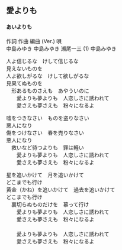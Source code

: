 
## 愛よりも
#### あいよりも

作詞  作曲  編曲 (Ver.)   唄  
中島みゆき   中島みゆき   瀬尾一三 (1) 中島みゆき  
  
人よ信じるな　けして信じるな   
見えないものを   
人よ欲しがるな　けして欲しがるな   
見果てぬものを   
　形あるものさえも　あやういのに   
　　愛よりも夢よりも　人恋しさに誘われて   
　　愛さえも夢さえも　粉々になるよ   
   
嘘をつきなさい　ものを盗りなさい   
悪人になり   
傷をつけなさい　春を売りなさい   
悪人になり   
　救いなど待つよりも　罪は軽い   
　　愛よりも夢よりも　人恋しさに誘われて   
　　愛さえも夢さえも　粉々になるよ   
   
星を追いかけて　月を追いかけて   
どこまでも行け   
黄金（かね）を追いかけて　過去を追いかけて   
どこまでも行け   
　裏切らぬものだけを　慕って行け   
　　愛よりも夢よりも　人恋しさに誘われて   
　　愛さえも夢さえも　粉々になるよ   
　　   
　　愛よりも夢よりも　人恋しさに誘われて   
　　愛さえも夢さえも　粉々になるよ   
